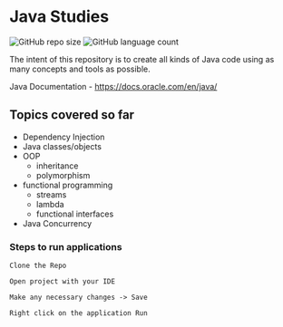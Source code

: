 # Java Studies

![GitHub repo size](https://img.shields.io/github/repo-size/laiszig/java_oop_sandbox?style=for-the-badge)
![GitHub language count](https://img.shields.io/github/languages/count/laiszig/java_oop_sandbox?style=for-the-badge)

The intent of this repository is to create all kinds of Java code using as many concepts and tools as possible.

Java Documentation - https://docs.oracle.com/en/java/

## Topics covered so far
* Dependency Injection
* Java classes/objects
* OOP
    * inheritance
    * polymorphism
* functional programming
    * streams
    * lambda
    * functional interfaces
* Java Concurrency 

### Steps to run applications
```
Clone the Repo

Open project with your IDE

Make any necessary changes -> Save

Right click on the application Run
```
